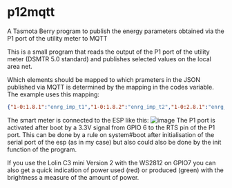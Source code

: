 # p12mqtt
A Tasmota Berry program to publish the energy parameters obtained via the P1 port of the utility meter to MQTT


This is a small program that reads the output of the P1 port of the utility meter (DSMTR 5.0 standard) and publishes selected values on the local area net.

Which elements should be mapped to which prameters in the JSON published via MQTT is determined by the mapping in the codes variable. The example uses this mapping:
```json
{"1-0:1.8.1":"enrg_imp_t1","1-0:1.8.2":"enrg_imp_t2","1-0:2.8.1":"enrg_exp_t1","1-0:2.8.2":"enrg_exp_t2","0-0:96.14.0":"tariff","1-0:1.7.0":"pwr_imp","1-0:2.7.0":"pwr_exp","1-0:32.7.0":"volts_l1","1-0:52.7.0":"volts_l2","1-0:72.7.0":"volts_l3","1-0:31.7.0":"amps_l1","1-0:51.7.0":"amps_l2","1-0:71.7.0":"amps_l3","1-0:21.7.0":"l1_pwr_imp","1-0:41.7.0":"l2_pwr_imp","1-0:61.7.0":"l3_pwr_imp","1-0:22.7.0":"l1_pwr_exp","1-0:42.7.0":"l2_pwr_exp","1-0:62.7.0":"l3_pwr_exp"}
```
The smart meter is connected to the ESP like this:
![image](https://github.com/user-attachments/assets/311d01e6-4341-4189-ad29-db6fb3885679)
The P1 port is activated after boot by a 3.3V signal from GPIO 6 to the RTS pin of the P1 port. This can be done by a rule on system#boot after initialisation of the serial port of the esp (as in my case) but also could also be done by the init function of the program.

If you use the Lolin C3 mini Version 2 with the WS2812 on GPIO7 you can also get a quick indication of power used (red) or produced (green) with the brightness a measure of the amount of power.

